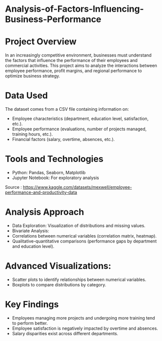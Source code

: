 # Analysis-of-Factors-Influencing-Business-Performance
 # Project Overview
In an increasingly competitive environment, businesses must understand the factors that influence the performance of their employees and commercial activities. This project aims to analyze the interactions between employee performance, profit margins, and regional performance to optimize business strategy.

 # Data Used
The dataset comes from a CSV file containing information on:

-	Employee characteristics (department, education level, satisfaction, etc.).
-	Employee performance (evaluations, number of projects managed, training hours, etc.).
-	Financial factors (salary, overtime, absences, etc.).
# Tools and Technologies
-	Python: Pandas, Seaborn, Matplotlib
-	Jupyter Notebook: For exploratory analysis

Source : https://www.kaggle.com/datasets/mexwell/employee-performance-and-productivity-data

# Analysis Approach
-	Data Exploration: Visualization of distributions and missing values.
-	Bivariate Analysis:
-	Correlations between numerical variables (correlation matrix, heatmap).
-	Qualitative-quantitative comparisons (performance gaps by department and education level).
# Advanced Visualizations:
-	Scatter plots to identify relationships between numerical variables.
-	Boxplots to compare distributions by category.
 # Key Findings
-	Employees managing more projects and undergoing more training tend to perform better.
-	Employee satisfaction is negatively impacted by overtime and absences.
-	Salary disparities exist across different departments.

